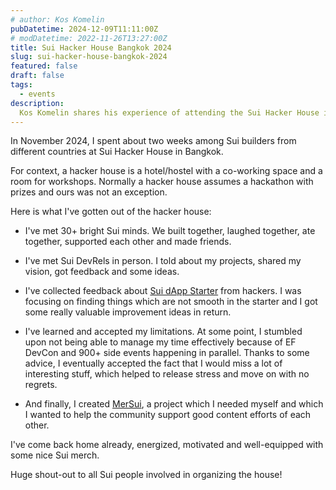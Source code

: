 ```yaml
---
# author: Kos Komelin
pubDatetime: 2024-12-09T11:11:00Z
# modDatetime: 2022-11-26T13:27:00Z
title: Sui Hacker House Bangkok 2024
slug: sui-hacker-house-bangkok-2024
featured: false
draft: false
tags:
  - events
description:
  Kos Komelin shares his experience of attending the Sui Hacker House in Bangkok.
---
```


In November 2024, I spent about two weeks among Sui builders from different countries at Sui Hacker House in Bangkok.

For context, a hacker house is a hotel/hostel with a co-working space and a room for workshops. Normally a hacker house assumes a hackathon with prizes and ours was not an exception.

Here is what I've gotten out of the hacker house:

- I've met 30+ bright Sui minds. We built together, laughed together, ate together, supported each other and made friends.

- I've met Sui DevRels in person. I told about my projects, shared my vision, got feedback and some ideas.

- I've collected feedback about [Sui dApp Starter](https://sui-dapp-starter.dev) from hackers. I was focusing on finding things which are not smooth in the starter and I got some really valuable improvement ideas in return.

- I've learned and accepted my limitations. At some point, I stumbled upon not being able to manage my time effectively because of EF DevCon and 900+ side events happening in parallel. Thanks to some advice, I eventually accepted the fact that I would miss a lot of interesting stuff, which helped to release stress and move on with no regrets.

- And finally, I created [MerSui](https://mersui.xyz), a project which I needed myself and which I wanted to help the community support good content efforts of each other.

I've come back home already, energized, motivated and well-equipped with some nice Sui merch.

Huge shout-out to all Sui people involved in organizing the house!
